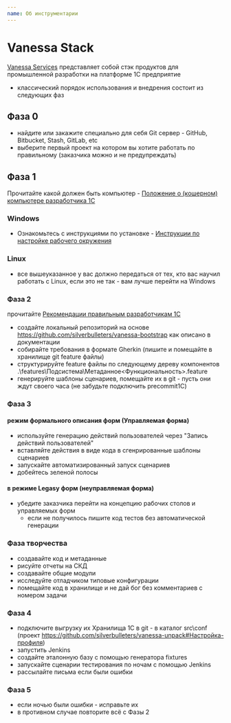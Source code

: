 ```yaml
---
name: Об инструментарии
---
```


# Vanessa Stack


[Vanessa Services](http://vanessa.services/) представляет собой стэк продуктов для промышленной разработки на платформе 1С предприятие


* классический порядок использования и внедрения состоит из следующих фаз


## Фаза 0

* найдите или закажите специально для себя Git сервер - GitHub, Bitbucket, Stash, GitLab, etc
* выберите первый проект на котором вы хотите работать по правильному (заказчика можно и не предупреждать)

## Фаза 1

Прочитайте какой должен быть компьютер - [Положение о (кошерном) компьютере разработчика 1С](http://vanessa.services/docs/intro/getting-started)

### Windows

* Ознакомьтесь с инструкциями по установке - [Инструкции по настройке рабочего окружения](http://vanessa.services/docs/intro/instruction)

### Linux

* все вышеуказанное у вас должно передаться от тех, кто вас научил работать с Linux, если это не так - вам лучше перейти на Windows

### Фаза 2

прочитайте [Рекомендации правильным разработчикам 1С](http://vanessa.services/docs/intro/recommendations)

* создайте локальный репозиторий на основе https://github.com/silverbulleters/vanessa-bootstrap как описано в документации
* собирайте требования в формате Gherkin (пишите и помещайте в хранилище git feature файлы)
* структурируйте feature файлы по следующему дереву компонентов .\features\Подсистема\Метаданное\<Функциональность>.feature
* генерируйте шаблоны сценариев, помещайте их в git - пусть они ждут своего часа (не забудьте подключить precommit1C)

### Фаза 3

#### режим формального описания форм (Управляемая форма)

* используйте генерацию действий пользователей через "Запись действий пользователей"
* вставляйте действия в виде кода в сгенрированные шаблоны сценариев
* запускайте автоматизированный запуск сценариев
* добейтесь зеленой полосы

#### в режиме Legasy форм (неуправляемая форма)

* убедите заказчика перейти на концепцию рабочих столов и управляемых форм
  * если не получилось пишите код тестов без автоматической генерации

### Фаза творчества

* создавайте код и метаданные
* рисуйте отчеты на СКД
* создавайте общие модули
* исследуйте отладчиком типовые конфигурации
* помещайте код в хранилище и не дай бог без комментариев с номером задачи

### Фаза 4

* подключите выгрузку их Хранилища 1С в git - в каталог src\conf (проект https://github.com/silverbulleters/vanessa-unpack#Настройка-профиля)
* запустить Jenkins
* создайте эталонную базу с помощью генератора fixtures
* запускайте сценарии тестирования по ночам c помощью Jenkins
* рассылайте письма если были ошибки

### Фаза 5

* если ночью были ошибки - исправьте их
* в противном случае повторите всё с Фазы 2
